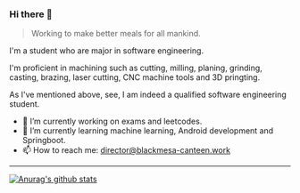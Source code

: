### Hi there 👋

> Working to make better meals for all mankind.

I'm a student who are major in software engineering. 

I'm proficient in machining such as cutting, milling, planing, grinding, casting, brazing, laser cutting, CNC machine tools and 3D pringting.

As I've mentioned above, see, I am indeed a qualified software engineering student.

- 🔭 I’m currently working on exams and leetcodes.
- 🌱 I’m currently learning machine learning, Android development and Springboot.
- 📫 How to reach me: director@blackmesa-canteen.work
---
[![Anurag's github stats](https://github-readme-stats.vercel.app/api?username=Blackmesa-Canteen&show_icons=true&count_private=true)](https://github.com/anuraghazra/github-readme-stats)



